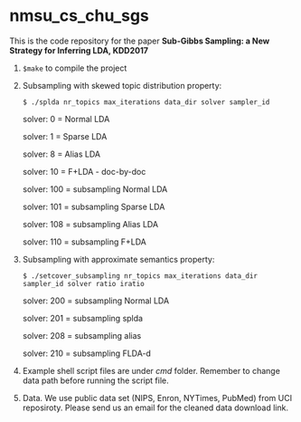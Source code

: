 # nmsu_cs_chu_sgs

This is the code repository for the paper **Sub-Gibbs Sampling: a New Strategy for Inferring LDA, KDD2017**

1. ```$make``` to compile the project
2. Subsampling with skewed topic distribution property: 
   
   ```$ ./splda nr_topics max_iterations data_dir solver sampler_id```
 
    solver: 0 = Normal LDA
 
    solver: 1 = Sparse LDA
 
    solver: 8 = Alias LDA
 
    solver: 10 = F+LDA - doc-by-doc
 
    solver: 100 = subsampling Normal LDA
 
    solver: 101 = subsampling Sparse LDA
 
    solver: 108 = subsampling Alias LDA
 
    solver: 110 = subsampling F+LDA
 
3. Subsampling with approximate semantics property: 

   ```$ ./setcover_subsampling nr_topics max_iterations data_dir sampler_id solver ratio iratio```

   solver: 200 = subsampling Normal LDA

   solver: 201 = subsampling splda

   solver: 208 = subsampling alias

   solver: 210 = subsampling FLDA-d

4. Example shell script files are under *cmd* folder. Remember to change data path before running the script file.

5. Data. We use public data set (NIPS, Enron, NYTimes, PubMed) from UCI reposiroty. Please send us an email for the cleaned data download link.
